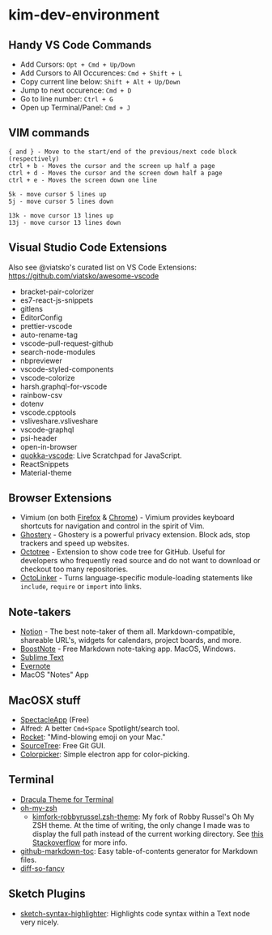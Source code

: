 # kim-dev-environment

## Handy VS Code Commands
- Add Cursors: `Opt + Cmd + Up/Down`
- Add Cursors to All Occurences: `Cmd + Shift + L`
- Copy current line below: `Shift + Alt + Up/Down`
- Jump to next occurence: `Cmd + D`
- Go to line number: `Ctrl + G`
- Open up Terminal/Panel: `Cmd + J`

## VIM commands 
```shell
{ and } - Move to the start/end of the previous/next code block (respectively)
ctrl + b - Moves the cursor and the screen up half a page
ctrl + d - Moves the cursor and the screen down half a page
ctrl + e - Moves the screen down one line

5k - move cursor 5 lines up
5j - move cursor 5 lines down

13k - move cursor 13 lines up
13j - move cursor 13 lines down
```

## Visual Studio Code Extensions

Also see @viatsko's curated list on VS Code Extensions: https://github.com/viatsko/awesome-vscode

- bracket-pair-colorizer
- es7-react-js-snippets
- gitlens
- EditorConfig
- prettier-vscode
- auto-rename-tag
- vscode-pull-request-github
- search-node-modules
- nbpreviewer
- vscode-styled-components
- vscode-colorize
- harsh.graphql-for-vscode
- rainbow-csv
- dotenv
- vscode.cpptools
- vsliveshare.vsliveshare
- vscode-graphql
- psi-header
- open-in-browser
- [quokka-vscode](https://marketplace.visualstudio.com/items?itemName=WallabyJs.quokka-vscode): Live Scratchpad for JavaScript.
- ReactSnippets
- Material-theme

## Browser Extensions
- Vimium (on both [Firefox](https://addons.mozilla.org/en-GB/firefox/addon/vimium-ff/) & [Chrome](https://chrome.google.com/webstore/detail/vimium/dbepggeogbaibhgnhhndojpepiihcmeb)) - Vimium provides keyboard shortcuts for navigation and control in the spirit of Vim.
- [Ghostery](https://www.ghostery.com/) - Ghostery is a powerful privacy extension. Block ads, stop trackers and speed up websites.
- [Octotree](https://github.com/ovity/octotree) - Extension to show code tree for GitHub. Useful for developers who frequently read source and do not want to download or checkout too many repositories.
- [OctoLinker](https://github.com/OctoLinker/OctoLinker) - Turns language-specific module-loading statements like `include`, `require` or `import` into links. 

## Note-takers
- [Notion](https://www.notion.so/) - The best note-taker of them all. Markdown-compatible, shareable URL's, widgets for calendars, project boards, and more. 
- [BoostNote](https://boostnote.io/) - Free Markdown note-taking app. MacOS, Windows.
- [Sublime Text](https://www.sublimetext.com/)
- [Evernote](https://evernote.com/)
- MacOS "Notes" App

## MacOSX stuff
- [SpectacleApp](https://www.spectacleapp.com/) (Free)
- Alfred: A better `Cmd+Space` Spotlight/search tool.
- [Rocket](https://matthewpalmer.net/rocket/): "Mind-blowing emoji on your Mac."
- [SourceTree](https://www.sourcetreeapp.com/): Free Git GUI.
- [Colorpicker](https://electronjs.org/apps/colorpicker): Simple electron app for color-picking.

## Terminal
- [Dracula Theme for Terminal](https://github.com/dracula/dracula-theme)
- [oh-my-zsh](https://github.com/robbyrussell/oh-my-zsh)
  - [kimfork-robbyrussel.zsh-theme](kimfork-robbyrussel.zsh-theme): My fork of Robby Russel's Oh My ZSH theme. At the time of writing, the only change I made was to display the full path instead of the current working directory. See [this Stackoverflow](https://stackoverflow.com/questions/27885057/zsh-theme-for-full-path-display-git-changes) for more info.
- [github-markdown-toc](https://github.com/ekalinin/github-markdown-toc): Easy table-of-contents generator for Markdown files.
- [diff-so-fancy](https://github.com/so-fancy/diff-so-fancy)

## Sketch Plugins
- [sketch-syntax-highlighter](https://github.com/danielguillan/sketch-syntax-highlighter): Highlights code syntax within a Text node very nicely.

